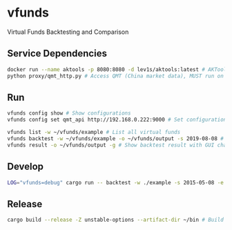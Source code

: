 # vfunds

Virtual Funds Backtesting and Comparison

## Service Dependencies

```sh
docker run --name aktools -p 8080:8080 -d lev1s/aktools:latest # AKTools (Open financial data)
python proxy/qmt_http.py # Access QMT (China market data), MUST run on Windows server with QMT running
```

## Run

```sh
vfunds config show # Show configurations
vfunds config set qmt_api http://192.168.0.222:9000 # Set configuration

vfunds list -w ~/vfunds/example # List all virtual funds
vfunds backtest -w ~/vfunds/example -o ~/vfunds/output -s 2019-08-08 # Run backtest
vfunds result -o ~/vfunds/output -g # Show backtest result with GUI chart
```

## Develop

```sh
LOG="vfunds=debug" cargo run -- backtest -w ./example -s 2015-05-08 -e 2025-05-08 @permanent
```

## Release

```sh
cargo build --release -Z unstable-options --artifact-dir ~/bin # Build binary and copy to a desitination path
```
